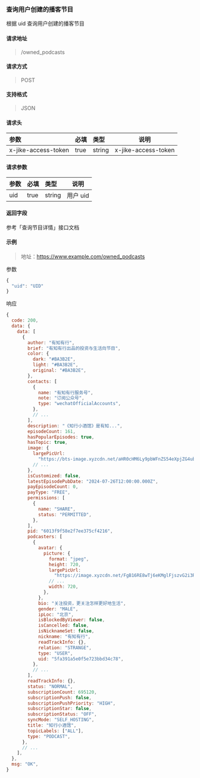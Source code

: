 ### 查询用户创建的播客节目

根据 uid 查询用户创建的播客节目

#### 请求地址

> /owned_podcasts

#### 请求方式

> POST

#### 支持格式

> JSON

#### 请求头

| 参数                | 必填 | 类型   | 说明                |
| :------------------ | :--- | :----- | ------------------- |
| x-jike-access-token | true | string | x-jike-access-token |

#### 请求参数

| 参数 | 必填 | 类型   | 说明     |
| :--- | :--- | :----- | -------- |
| uid  | true | string | 用户 uid |

#### 返回字段

参考「查询节目详情」接口文档


#### 示例

> 地址：https://www.example.com/owned_podcasts

参数

```javascript
{
  "uid": "UID"
}
```

响应

```javascript
{
  code: 200,
  data: {
    data: [
      {
        author: "有知有行",
        brief: "有知有行出品的投资与生活向节目",
        color: {
          dark: "#BA3B2E",
          light: "#BA3B2E",
          original: "#BA3B2E",
        },
        contacts: [
          {
            name: "有知有行服务号",
            note: "订阅公众号",
            type: "wechatOfficialAccounts",
          },
          // ...
        ],
        description: "《知行小酒馆》是有知...",
        episodeCount: 161,
        hasPopularEpisodes: true,
        hasTopic: true,
        image: {
          largePicUrl:
            "https://bts-image.xyzcdn.net/aHR0cHM6Ly9pbWFnZS54eXpjZG4ubmV0L0ZzbzZaUEhTaTYyZVpKT0xob3JjcXB4OFRFd3YuanBn.jpg@large",
          // ...
        },
        isCustomized: false,
        latestEpisodePubDate: "2024-07-26T12:00:00.000Z",
        payEpisodeCount: 0,
        payType: "FREE",
        permissions: [
          {
            name: "SHARE",
            status: "PERMITTED",
          },
        ],
        pid: "6013f9f58e2f7ee375cf4216",
        podcasters: [
          {
            avatar: {
              picture: {
                format: "jpeg",
                height: 720,
                largePicUrl:
                  "https://image.xyzcdn.net/FgB16RE8wTj6eKMglFjszvG2i3Rl.jpg@large",
                // ...
                width: 720,
              },
            },
            bio: "关注投资，更关注怎样更好地生活",
            gender: "MALE",
            ipLoc: "北京",
            isBlockedByViewer: false,
            isCancelled: false,
            isNicknameSet: false,
            nickname: "有知有行",
            readTrackInfo: {},
            relation: "STRANGE",
            type: "USER",
            uid: "5fa391a5e0f5e723bbd34c78",
          },
          // ...
        ],
        readTrackInfo: {},
        status: "NORMAL",
        subscriptionCount: 695120,
        subscriptionPush: false,
        subscriptionPushPriority: "HIGH",
        subscriptionStar: false,
        subscriptionStatus: "OFF",
        syncMode: "SELF_HOSTING",
        title: "知行小酒馆",
        topicLabels: ["ALL"],
        type: "PODCAST",
      },
      // ...
    ],
  },
  msg: "OK",
}
```